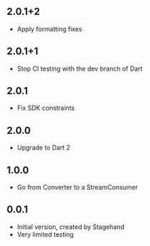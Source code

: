 ## 2.0.1+2

- Apply formatting fixes

## 2.0.1+1

- Stop CI testing with the dev branch of Dart 

## 2.0.1

- Fix SDK constraints

## 2.0.0

- Upgrade to Dart 2

## 1.0.0

- Go from Converter to a StreamConsumer

## 0.0.1

- Initial version, created by Stagehand
- Very limited testing

